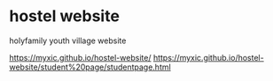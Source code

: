 # hostel website
 holyfamily youth village website

https://myxic.github.io/hostel-website/
https://myxic.github.io/hostel-website/student%20page/studentpage.html
